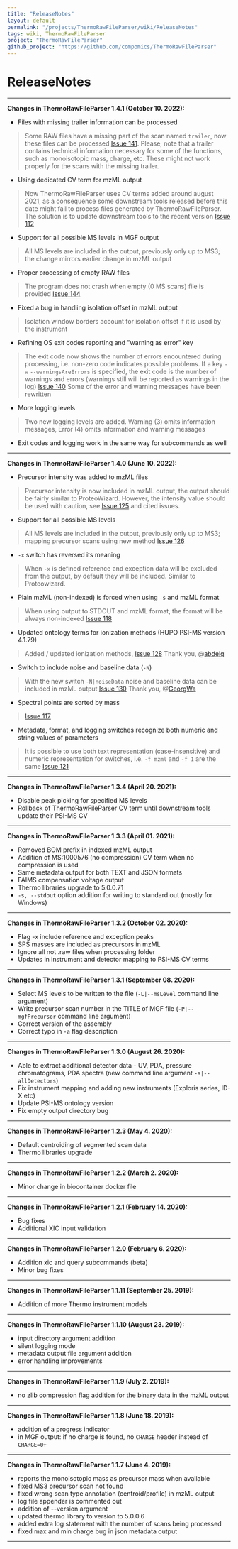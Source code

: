 ```yaml
---
title: "ReleaseNotes"
layout: default
permalink: "/projects/ThermoRawFileParser/wiki/ReleaseNotes"
tags: wiki, ThermoRawFileParser
project: "ThermoRawFileParser"
github_project: "https://github.com/compomics/ThermoRawFileParser"
---
```


# ReleaseNotes

---
**Changes in ThermoRawFileParser 1.4.1 (October 10. 2022):**

* Files with missing trailer information can be processed
> Some RAW files have a missing part of the scan named `trailer`, now these files can be processed [Issue 141](/projects/ThermoRawFileParser/issues/141). Please, note that a trailer contains technical information necessary for some of the functions, such as monoisotopic mass, charge, etc. These might not work properly for the scans with the missing trailer.
* Using dedicated CV term for mzML output
> Now ThermoRawFileParser uses CV terms added around august 2021, as a consequence some downstream tools released before this date might fail to process files generated by ThermoRawFileParser. The solution is to update downstream tools to the recent version [Issue 112](/projects/ThermoRawFileParser/issues/112)
* Support for all possible MS levels in MGF output
> All MS levels are included in the output, previously only up to MS3; the change mirrors earlier change in mzML output
* Proper processing of empty RAW files
> The program does not crash when empty (0 MS scans) file is provided [Issue 144](/projects/ThermoRawFileParser/issues/144)
* Fixed a bug in handling isolation offset in mzML output
> Isolation window borders account for isolation offset if it is used by the instrument
* Refining OS exit codes reporting and "warning as error" key
> The exit code now shows the number of errors encountered during processing, i.e. non-zero code indicates possible problems. If a key `-w` `--warningsAreErrors` is specified, the exit code is the number of warnings and errors (warnings still will be reported as warnings in the log) [Issue 140](/projects/ThermoRawFileParser/issues/140) Some of the error and warning messages have been rewritten
* More logging levels
> Two new logging levels are added. Warning (3) omits information messages, Error (4) omits information and warning messages
* Exit codes and logging work in the same way for subcommands as well

---

**Changes in ThermoRawFileParser 1.4.0 (June 10. 2022):**

* Precursor intensity was added to mzML files
> Precursor intensity is now included in mzML output, the output should be fairly similar to ProteoWizard. However, the intensity value should be used with caution, see [Issue 125](/projects/ThermoRawFileParser/issues/125) and cited issues.
* Support for all possible MS levels
> All MS levels are included in the output, previously only up to MS3; mapping precursor scans using new method [Issue 126](/projects/ThermoRawFileParser/issues/126)
* `-x` switch has reversed its meaning
> When `-x` is defined reference and exception data will be excluded from the output, by default they will be included. Similar to Proteowizard.
* Plain mzML (non-indexed) is forced when using `-s` and mzML format
> When using output to STDOUT and mzML format, the format will be always non-indexed [Issue 118](/projects/ThermoRawFileParser/issues/118)
* Updated ontology terms for ionization methods (HUPO PSI-MS version 4.1.79)
> Added / updated ionization methods, [Issue 128](/projects/ThermoRawFileParser/issues/128) Thank you, @[abdelq](https://github.com/abdelq)
* Switch to include noise and baseline data (`-N`)
> With the new switch `-N|noiseData` noise and baseline data can be included in mzML output [Issue 130](/projects/ThermoRawFileParser/issues/130) Thank you, @[GeorgWa](https://github.com/GeorgWa)
* Spectral points are sorted by mass
> [Issue 117](/projects/ThermoRawFileParser/issues/117)
* Metadata, format, and logging switches recognize both numeric and string values of parameters
> It is possible to use both text representation (case-insensitive) and numeric representation for switches, i.e. `-f mzml` and `-f 1` are the same [Issue 121](/projects/ThermoRawFileParser/issues/121)

---

**Changes in ThermoRawFileParser 1.3.4 (April 20. 2021):**

* Disable peak picking for specified MS levels
* Rollback of ThermoRawFileParser CV term until downstream tools update their PSI-MS CV

---

**Changes in ThermoRawFileParser 1.3.3 (April 01. 2021):**

* Removed BOM prefix in indexed mzML output
* Addition of MS:1000576 (no compression) CV term when no compression is used
* Same metadata output for both TEXT and JSON formats
* FAIMS compensation voltage output
* Thermo libraries upgrade to 5.0.0.71
* `-s, --stdout` option addition for writing to standard out (mostly for Windows)

---

**Changes in ThermoRawFileParser 1.3.2 (October 02. 2020):**

* Flag -x include reference and exception peaks
* SPS masses are included as precursors in mzML
* Ignore all not .raw files when processing folder
* Updates in instrument and detector mapping to PSI-MS CV terms

---

**Changes in ThermoRawFileParser 1.3.1 (September 08. 2020):**

* Select MS levels to be written to the file (`-L|--msLevel` command line argument)
* Write precursor scan number in the TITLE of MGF file (`-P|--mgfPrecursor` command line argument)
* Correct version of the assembly
* Correct typo in `-a` flag description

---

**Changes in ThermoRawFileParser 1.3.0 (August 26. 2020):**

* Able to extract additional detector data - UV, PDA, pressure chromatograms, PDA spectra (new command line argument `-a|--allDetectors`)
* Fix instrument mapping and adding new instruments (Exploris series, ID-X etc)
* Update PSI-MS ontology version
* Fix empty output directory bug

---

**Changes in ThermoRawFileParser 1.2.3 (May 4. 2020):**

* Default centroiding of segmented scan data
* Thermo libraries upgrade
---

**Changes in ThermoRawFileParser 1.2.2 (March 2. 2020):**

* Minor change in biocontainer docker file
---

**Changes in ThermoRawFileParser 1.2.1 (February 14. 2020):**

* Bug fixes
* Additional XIC input validation
---

**Changes in ThermoRawFileParser 1.2.0 (February 6. 2020):**

* Addition xic and query subcommands (beta)
* Minor bug fixes
---

**Changes in ThermoRawFileParser 1.1.11 (September 25. 2019):**

* Addition of more Thermo instrument models
---

**Changes in ThermoRawFileParser 1.1.10 (August 23. 2019):**

* input directory argument addition
* silent logging mode
* metadata output file argument addition
* error handling improvements
---

**Changes in ThermoRawFileParser 1.1.9 (July 2. 2019):**

* no zlib compression flag addition for the binary data in the mzML output
---

**Changes in ThermoRawFileParser 1.1.8 (June 18. 2019):**

* addition of a progress indicator
* in MGF output: if no charge is found, no `CHARGE` header instead of `CHARGE=0+`

---

**Changes in ThermoRawFileParser 1.1.7 (June 4. 2019):**

* reports the monoisotopic mass as precursor mass when available
* fixed MS3 precursor scan not found
* fixed wrong scan type annotation (centroid/profile) in mzML output
* log file appender is commented out
* addition of --version argument
* updated thermo library to version to 5.0.0.6
* added extra log statement with the number of scans being processed
* fixed max and min charge bug in json metadata output

----